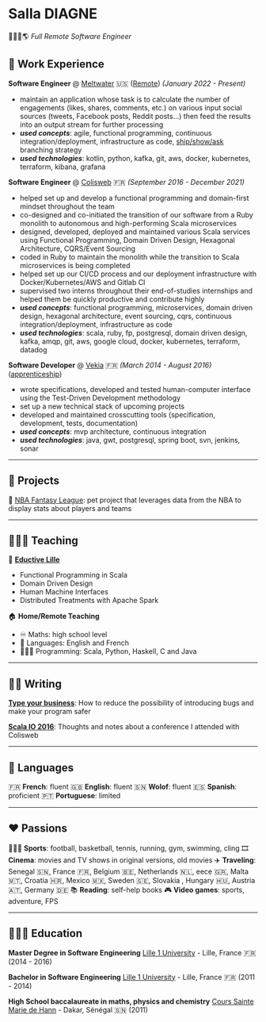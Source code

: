 # Salla DIAGNE

🧑🏾‍💻🌎 _Full Remote Software Engineer_

## 💼 Work Experience

**Software Engineer** @ [Meltwater](https://www.meltwater.com/) 🇺🇸 (<u>Remote</u>) _(January 2022 - Present)_

- maintain an application whose task is to calculate the number of engagements (likes, shares, comments, etc.) on various input social sources (tweets, Facebook posts, Reddit posts...) then feed the results into an output stream for further processing
- **_used concepts_**: agile, functional programming, continuous integration/deployment, infrastructure as code, [ship/show/ask](https://martinfowler.com/articles/ship-show-ask.html) branching strategy
- **_used technologies_**: kotlin, python, kafka, git, aws, docker, kubernetes, terraform, kibana, grafana

**Software Engineer** @ [Colisweb](https://www.colisweb.com/) 🇫🇷 _(September 2016 - December 2021)_

- helped set up and develop a functional programming and domain-first mindset throughout the team
- co-designed and co-initiated the transition of our software from a Ruby monolith to autonomous and high-performing Scala microservices
- designed, developed, deployed and maintained various Scala services using Functional Programming, Domain Driven Design, Hexagonal Architecture, CQRS/Event Sourcing
- coded in Ruby to maintain the monolith while the transition to Scala microservices is being completed
- helped set up our CI/CD process and our deployment infrastructure with Docker/Kubernetes/AWS and Gitlab CI
- supervised two interns throughout their end-of-studies internships and helped them be quickly productive and contribute highly
- **_used concepts_**: functional programming, microservices, domain driven design, hexagonal architecture, event sourcing, cqrs, continuous integration/deployment, infrastructure as code
- **_used technologies_**: scala, ruby, fp, postgresql, domain driven design, kafka, amqp, git, aws, google cloud, docker, kubernetes, terraform, datadog

**Software Developer** @ [Vekia](https://www.vekia.fr/) 🇫🇷 _(March 2014 - August 2016)_ (<u>apprenticeship</u>)

- wrote specifications, developed and tested human-computer interface using the Test-Driven Development methodology
- set up a new technical stack of upcoming projects
- developed and maintained crosscutting tools (specification, development, tests, documentation)
- **_used concepts_**: mvp architecture, continuous integration
- **_used technologies_**: java, gwt, postgresql, spring boot, svn, jenkins, sonar

---

## 🚧 Projects

🏀 [NBA Fantasy League](https://nbafl.herokuapp.com/): pet project that leverages data from the NBA to display stats about players and teams 

---

## 👨🏾‍🏫 Teaching

🏫 **[Eductive Lille](https://euralille.eductive.fr/)**
- Functional Programming in Scala
- Domain Driven Design
- Human Machine Interfaces
- Distributed Treatments with Apache Spark

🏠 **Home/Remote Teaching**
- ♾️ Maths: high school level
- 💬 Languages: English and French
- 👨🏾‍💻 Programming: Scala, Python, Haskell, C and Java

---

## ✍🏾 Writing

**[Type your business](https://medium.com/deliver-anticipate-shared-traffic-flows/type-your-business-6c39ddc84963)**: How to reduce the possibility of introducing bugs and make your program safer

**[Scala IO 2016](https://medium.com/deliver-anticipate-shared-traffic-flows/scala-io-2016-8b4ac9288b89)**: Thoughts and notes about a conference I attended with Colisweb

---

## 💬 Languages

🇫🇷 **French**: fluent
🇬🇧 **English**: fluent
🇸🇳 **Wolof**: fluent
🇪🇸 **Spanish**: proficient
🇵🇹 **Portuguese**: limited

---

## ❤️ Passions

🏃🏾‍♂️ **Sports**: football, basketball, tennis, running, gym, swimming, cling
🎞️ **Cinema**: movies and TV shows in original versions, old movies
✈️ **Traveling**: Senegal 🇸🇳, France 🇫🇷, Belgium 🇧🇪, Netherlands 🇳🇱, eece 🇬🇷, Malta 🇲🇹, Croatia 🇭🇷, Mexico 🇲🇽, Sweden 🇸🇪, Slovakia , Hungary 🇭🇺, Austria 🇦🇹, Germany 🇩🇪
📚 **Reading**: self-help books
🎮 **Video games**: sports, adventure, FPS
  
---

## 👨🏾‍🎓 Education

**Master Degree in Software Engineering**
[Lille 1 University](https://www.univ-lille.fr/) - Lille, France 🇫🇷 (2014 - 2016)

**Bachelor in Software Engineering**
[Lille 1 University](https://www.univ-lille.fr/) - Lille, France 🇫🇷 (2011 - 2014)

**High School baccalaureate in maths, physics and chemistry**
[Cours Sainte Marie de Hann](https://www.mariste.sn/) - Dakar, Sénégal 🇸🇳 (2011)


